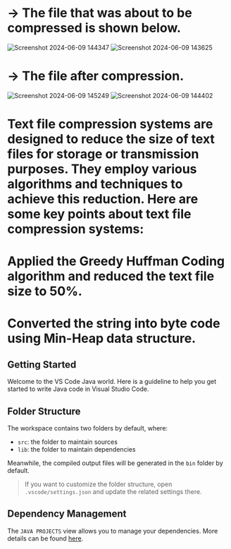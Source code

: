 
# -> The file that was about to be compressed is shown below.
![Screenshot 2024-06-09 144347](https://github.com/krishnaSaiSanga/File-Compressing-System/assets/150455517/45d38b92-bb03-48c3-a5a7-0fe634d0ff73)
![Screenshot 2024-06-09 143625](https://github.com/krishnaSaiSanga/File-Compressing-System/assets/150455517/014b7b53-b7a2-4a85-b736-95ba0ff7a702)

# -> The file after compression.
![Screenshot 2024-06-09 145249](https://github.com/krishnaSaiSanga/File-Compressing-System/assets/150455517/f4695479-6c70-438f-846f-3d696e0a30d5)
![Screenshot 2024-06-09 144402](https://github.com/krishnaSaiSanga/File-Compressing-System/assets/150455517/cccd8b05-c75c-47d8-a88e-4a512db64f5b)

# Text file compression systems are designed to reduce the size of text files for storage or transmission purposes. They employ various algorithms and techniques to achieve this reduction. Here are some key points about text file compression systems:
# Applied the Greedy Huffman Coding algorithm and reduced the text file size to 50%.
# Converted the string into byte code using Min-Heap data structure.
## Getting Started

Welcome to the VS Code Java world. Here is a guideline to help you get started to write Java code in Visual Studio Code.

## Folder Structure

The workspace contains two folders by default, where:

- `src`: the folder to maintain sources
- `lib`: the folder to maintain dependencies

Meanwhile, the compiled output files will be generated in the `bin` folder by default.

> If you want to customize the folder structure, open `.vscode/settings.json` and update the related settings there.

## Dependency Management

The `JAVA PROJECTS` view allows you to manage your dependencies. More details can be found [here](https://github.com/microsoft/vscode-java-dependency#manage-dependencies).
